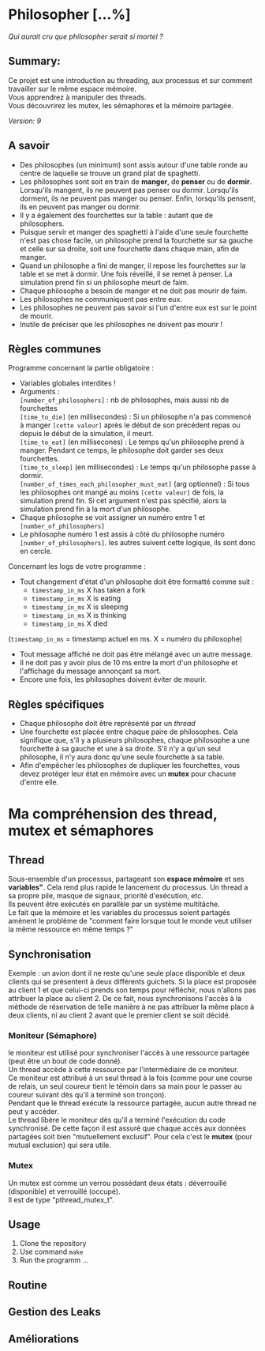 # Philosopher [...%]

*Qui aurait cru que philosopher serait si mortel ?*

## Summary:
Ce projet est une introduction au threading, aux processus et sur comment travailler sur le même espace mémoire.</br>
Vous apprendrez à manipuler des threads.</br>
Vous découvrirez les mutex, les sémaphores et la mémoire partagée.</br>

*Version: 9*

## A savoir
- Des philosophes (un minimum) sont assis autour d'une table ronde au centre de laquelle se trouve un grand plat de spaghetti.
- Les philosophes sont soit en train de **manger**, de **penser** ou de **dormir**.
Lorsqu'ils mangent, ils ne peuvent pas penser ou dormir.
Lorsqu'ils dorment, ils ne peuvent pas manger ou penser.
Enfin, lorsqu'ils pensent, ils en peuvent pas manger ou dormir.
- Il y a également des fourchettes sur la table : autant que de philosophers.
- Puisque servir et manger des spaghetti à l'aide d'une seule fourchette n'est pas chose facile, un philosophe prend la fourchette sur sa gauche et celle sur sa droite, soit une fourchette dans chaque main, afin de manger.
- Quand un philosophe a fini de manger, il repose les fourchettes sur la table et se met à dormir. Une fois réveillé, il se remet à penser. La simulation prend fin si un philosophe meurt de faim.
- Chaque philosophe a besoin de manger et ne doit pas mourir de faim.
- Les philosophes ne communiquent pas entre eux.
- Les philosophes ne peuvent pas savoir si l'un d'entre eux est sur le point de mourir.
- Inutile de préciser que les philosophes ne doivent pas mourir !

## Règles communes
Programme concernant la partie obligatoire :
- Variables globales interdites !
- Arguments : </br>
`[number_of_philosophers]` : nb de philosophes, mais aussi nb de fourchettes </br>
`[time_to_die]` (en millisecondes) : Si un philosophe n'a pas commencé à manger `[cette valeur]` après le début de son précédent repas ou depuis le début de la simulation, il meurt. </br>
`[time_to_eat]` (en millisecones) : Le temps qu'un philosophe prend à manger. Pendant ce temps, le philosophe doit garder ses deux fourchettes. </br>
`[time_to_sleep]` (en millisecondes) : Le temps qu'un philosophe passe à dormir. </br>
`[number_of_times_each_philosopher_must_eat]` (arg optionnel) : Si tous les philosophes ont mangé au moins `[cette valeur]` de fois, la simulation prend fin. Si cet argument n'est pas spécifié, alors la simulation prend fin à la mort d'un philosophe. </br>
- Chaque philosophe se voit assigner un numéro entre 1 et `[number_of_philosophers]`
- Le philosophe numéro 1 est assis à côté du philosophe numéro `[number_of_philosophers]`. les autres suivent cette logique, ils sont donc en cercle.

Concernant les logs de votre programme :
- Tout changement d'état d'un philosophe doit être formatté comme suit :
	- `timestamp_in_ms` X has taken a fork
	- `timestamp_in_ms` X is eating
	- `timestamp_in_ms` X is sleeping
	- `timestamp_in_ms` X is thinking
	- `timestamp_in_ms` X died

(`timestamp_in_ms` = timestamp actuel en ms. X = numéro du philosophe)

- Tout message affiché ne doit pas être mélangé avec un autre message.
- Il ne doit pas y avoir plus de 10 ms entre la mort d'un philosophe et l'affichage du message annonçant sa mort.
- Encore une fois, les philosophes doivent éviter de mourir.

## Règles spécifiques
- Chaque philosophe doit être représenté par un *thread*
- Une fourchette est placée entre chaque paire de philosophes. Cela signifique que, s'il y a plusieurs philosophes, chaque philosophe a une fourchette à sa gauche et une à sa droite. S'il n'y a qu'un seul philosophe, il n'y aura donc qu'une seule fourchette à sa table.
- Afin d'empêcher les philosophes de dupliquer les fourchettes, vous devez protéger leur état en mémoire avec un **mutex** pour chacune d'entre elle.

# Ma compréhension des thread, mutex et sémaphores

## Thread
Sous-ensemble d'un processus, partageant son **espace mémoire** et ses **variables"**. Cela rend plus rapide le lancement du processus. Un thread a sa propre pile, masque de signaux, priorité d'exécution, etc. </br>
Ils peuvent être exécutés en parallèle par un système multitâche. </br>
Le fait que la mémoire et les variables du processus soient partagés amènent le problème de "comment faire lorsque tout le monde veut utiliser la même ressource en même temps ?"

## Synchronisation
Exemple : un avion dont il ne reste qu'une seule place disponible et deux clients qui se présentent à deux différents guichets. Si la place est proposée au client 1 et que celui-ci prends son temps pour réfléchir, nous n'allons pas attribuer la place au client 2. De ce fait, nous synchronisons l'accès à la méthode de réservation de telle manière à ne pas attribuer la même place à deux clients, ni au client 2 avant que le premier client se soit décidé.

### Moniteur (Sémaphore)
le moniteur est utilisé pour synchroniser l'accès à une ressource partagée (peut être un bout de code donné).</br>
Un thread accède à cette ressource par l'intermédiaire de ce moniteur.</br>
Ce moniteur est attribué à un seul thread à la fois (comme pour une course de relais, un seul coureur tient le témoin dans sa main pour le passer au coureur suivant dès qu'il a terminé son tronçon).</br>
Pendant que le thread exécute la ressource partagée, aucun autre thread ne peut y accéder.</br>
Le thread libère le moniteur dès qu'il a terminé l'exécution du code synchronisé. De cette façon il est assuré que chaque accès aux données partagées soit bien "mutuellement exclusif". Pour cela c'est le **mutex** (pour mutual exclusion) qui sera utile.

### Mutex
Un mutex est comme un verrou possédant deux états : déverrouillé (disponible) et verrouillé (occupé).</br>
Il est de type "pthread_mutex_t".





## Usage

1. Clone the repository
2. Use command `make`
3. Run the programm ...

## Routine

## Gestion des Leaks

## Améliorations

